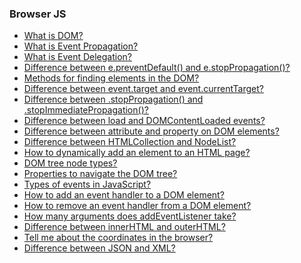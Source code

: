 ### Browser JS

- [What is DOM?]()
- [What is Event Propagation?]()
- [What is Event Delegation?]()
- [Difference between e.preventDefault() and e.stopPropagation()?]()
- [Methods for finding elements in the DOM?]()
- [Difference between event.target and event.currentTarget?]()
- [Difference between .stopPropagation() and .stopImmediatePropagation()?]()
- [Difference between load and DOMContentLoaded events?]()
- [Difference between attribute and property on DOM elements?]()
- [Difference between HTMLCollection and NodeList?]()
- [How to dynamically add an element to an HTML page?]()
- [DOM tree node types?]()
- [Properties to navigate the DOM tree?]()
- [Types of events in JavaScript?]()
- [How to add an event handler to a DOM element?]()
- [How to remove an event handler from a DOM element?]()
- [How many arguments does addEventListener take?]()
- [Difference between innerHTML and outerHTML?]()
- [Tell me about the coordinates in the browser?]()
- [Difference between JSON and XML?]()
